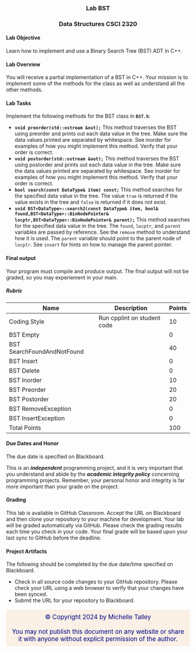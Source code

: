 ### <p style="text-align: center;">Lab BST </p>
### <p style="text-align: center;">Data Structures CSCI 2320

#### Lab Objective
Learn how to implement and use a Binary Search Tree (BST) ADT in C++.

#### Lab Overview
You will receive a partial implementation of a BST in C++.  Your mission is to implement some of the methods for the class as well as understand all the other methods.

#### Lab Tasks

Implement the following methods for the BST class in **`BST.h`**:
- **`void preorder(std::ostream &out);`** This method traverses the BST using preorder and prints out each data value in the tree. Make sure the data values printed are separated by whitespace. See inorder for examples of how you might implement this method. Verify that your order is correct.
- **`void postorder(std::ostream &out);`** This method traverses the BST using postorder and prints out each data value in the tree.  Make sure the data values printed are separated by whitespace.  See inorder for examples of how you might implement this method.  Verify that your order is correct.  
- **`bool search(const DataType& item) const;`** This method searches for the specified data value in the tree.  The value `true` is returned if the value exists in the tree and `false` is returned if it does not exist. 
- **`void BST<DataType>::search2(const DataType& item, bool& found,BST<DataType>::BinNodePointer& locptr,BST<DataType>::BinNodePointer& parent);`** This method searches for the specified data value in the tree.  The `found`, `locptr`, and `parent` variables are passed by reference.  See the `remove` method to understand how it is used.  The `parent` variable should point to the parent node of `locptr`.  See `insert` for hints on how to manage the parent pointer.

#### Final output
Your program must compile and produce output.  The final output will not be graded, so you may experiement in your main.

##### Rubric

| Name                | Description                                                         | Points |
| ------------------- | ------------------------------------------------------------------- | ------ |
| Coding Style        | Run cpplint on student code                                         | 10     |
| BST Empty           |                                                                     | 0      |
| BST SearchFoundAndNotFound          |                                                                     | 40     |
| BST Insert          |                                                                     | 0      |
| BST Delete          |                                                                     | 0      |
| BST Inorder         |                                                                     | 10     |
| BST Preorder        |                                                                     | 20     |
| BST Postorder       |                                                                     | 20     |
| BST RemoveException |                                                                     | 0      |
| BST InsertException |                                                                     | 0      |
| Total Points        |                                                                     | 100    |
#### Due Dates and Honor
The due date is specified on Blackboard. 

This is an ***independent*** programming project, and it is very important that you understand and abide by the ***academic integrity policy*** concerning programming projects.  Remember, your personal honor and integrity is far more important than your grade on the project. 

#### Grading 
This lab is available in GitHub Classroom.  Accept the URL on Blackboard and then clone your repository to your machine for development. Your lab will be graded automatically via GitHub.  Please check the grading results each time you check in your code.  Your final grade will be based upon your last sync to GitHub before the deadline.

#### Project Artifacts
The following should be completed by the due date/time specified on Blackboard.
- Check in all source code changes to your GitHub repository.  Please check your URL using a web browser to verify that your changes have been synced.
- Submit the URL for your repository to Blackboard.


<p style="font-size:120%;color:navy;background:linen;padding:10px;text-align:center">&copy; Copyright 2024 by Michelle Talley <br> <br>You may not publish this document on any website or share it with anyone without explicit permission of the author. </p>

